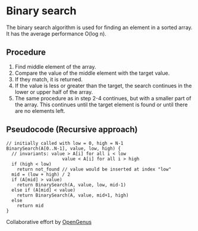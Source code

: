 # Binary search
The binary search algorithm is used for finding an element in a sorted array. It has the average performance O(log n).

## Procedure
1. Find middle element of the array.
2. Compare the value of the middle element with the target value.
3. If they match, it is returned. 
4. If the value is less or greater than the target, the search continues in the lower or upper half of the array.  
5. The same procedure as in step 2-4 continues, but with a smaller part of the array. This continues until the target element is found or until there are no elements left. 

## Pseudocode (Recursive approach)
```
// initially called with low = 0, high = N-1
BinarySearch(A[0..N-1], value, low, high) {
  // invariants: value > A[i] for all i < low
                     value < A[i] for all i > high
  if (high < low)
    return not_found // value would be inserted at index "low"
  mid = (low + high) / 2
  if (A[mid] > value)
    return BinarySearch(A, value, low, mid-1)
  else if (A[mid] < value)
    return BinarySearch(A, value, mid+1, high)
  else
    return mid
}
```

Collaborative effort by [OpenGenus](https://github.com/opengenus)
